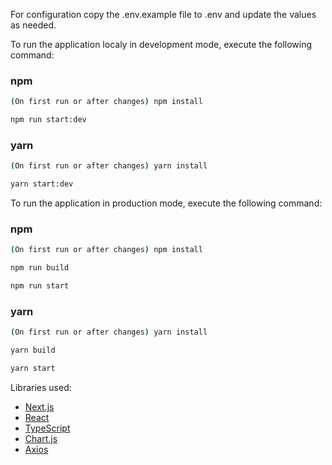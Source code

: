 For configuration copy the .env.example file to .env and update the values as needed.

To run the application localy in development mode, execute the following command:

### npm

```bash
(On first run or after changes) npm install

npm run start:dev
```

### yarn

```bash
(On first run or after changes) yarn install

yarn start:dev
```

To run the application in production mode, execute the following command:

### npm

```bash
(On first run or after changes) npm install

npm run build

npm run start
```

### yarn

```bash
(On first run or after changes) yarn install

yarn build

yarn start
```

Libraries used:

- [Next.js](https://nextjs.org/)
- [React](https://reactjs.org/)
- [TypeScript](https://www.typescriptlang.org/)
- [Chart.js](https://www.chartjs.org/)
- [Axios](https://axios-http.com/docs/intro)
